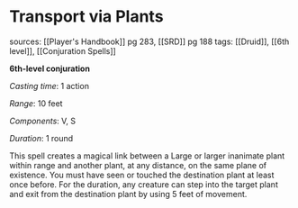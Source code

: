# Transport via Plants
sources: [[Player's Handbook]] pg 283, [[SRD]] pg 188
tags: [[Druid]], [[6th level]], [[Conjuration Spells]]

**6th-level conjuration**

*Casting time*: 1 action

*Range*: 10 feet

*Components*: V, S

*Duration*: 1 round

This spell creates a magical link between a Large or larger inanimate plant within range and another plant, at any distance, on the same plane of existence. You must have seen or touched the destination plant at least once before. For the duration, any creature can step into the target plant and exit from the destination plant by using 5 feet of movement.
